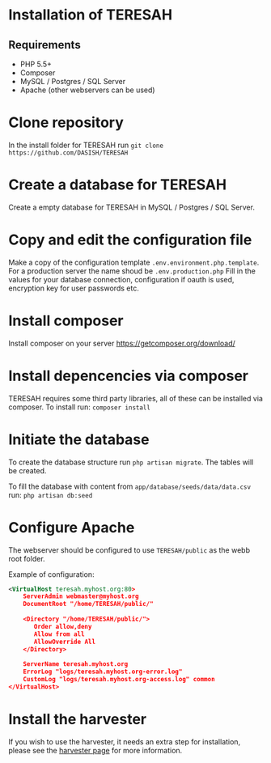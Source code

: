 # Installation of TERESAH

## Requirements
* PHP 5.5+
* Composer
* MySQL / Postgres / SQL Server
* Apache (other webservers can be used)

# Clone repository
In the install  folder for TERESAH run
```git clone https://github.com/DASISH/TERESAH```

# Create a database for TERESAH
Create a empty database for TERESAH in MySQL / Postgres / SQL Server.

# Copy and edit the configuration file
Make a copy of the configuration template ``.env.environment.php.template``.
For a production server the name shoud be ``.env.production.php``
Fill in the values for your database connection, configuration if oauth is used, encryption key for user passwords etc.

# Install composer
Install composer on your server https://getcomposer.org/download/

# Install depencencies via composer
TERESAH requires some third party libraries, all of these can be installed via composer.
To install run:
```composer install```

# Initiate the database
To create the database structure run ``php artisan migrate``. The tables will be created.

To fill the database with content from ``app/database/seeds/data/data.csv`` run:
```php artisan db:seed```

# Configure Apache
The webserver should be configured to use ``TERESAH/public`` as the webb root folder.

Example of configuration:
```xml
<VirtualHost teresah.myhost.org:80>
    ServerAdmin webmaster@myhost.org
    DocumentRoot "/home/TERESAH/public/"
	
	<Directory "/home/TERESAH/public/">
	   Order allow,deny
	   Allow from all
	   AllowOverride All
	</Directory>
	
    ServerName teresah.myhost.org
    ErrorLog "logs/teresah.myhost.org-error.log"
    CustomLog "logs/teresah.myhost.org-access.log" common
</VirtualHost>
```

# Install the harvester
If you wish to use the harvester, it needs an extra step for installation, please see the [harvester page](harvester/readme.md) for more information.